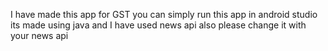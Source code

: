 I have made this app for GST you can simply run this app in android studio its made using java and I have used news api also please change it with your news api
